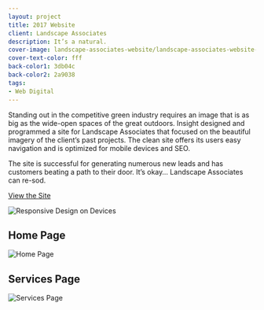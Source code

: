 ```yaml
---
layout: project
title: 2017 Website
client: Landscape Associates
description: It’s a natural.
cover-image: landscape-associates-website/landscape-associates-website-assorted-devices
cover-text-color: fff
back-color1: 3db04c
back-color2: 2a9038
tags:
- Web Digital
---
```


Standing out in the competitive green industry requires an image that is as big as the wide-open spaces of the great outdoors. Insight designed and programmed a site for Landscape Associates that focused on the beautiful imagery of the client’s past projects. The clean site offers its users easy navigation and is optimized for mobile devices and SEO.

The site is successful for generating numerous new leads and has customers beating a path to their door. It’s okay… Landscape Associates can re-sod.

<a href="https://landscape-associates.com/" target= "_blank" rel="noopener">View the Site</a>

<div>
<img data-aos="fade-up" src="/img/projects/landscape-associates-website/landscape-associates-website-cover.jpg"
alt="Responsive Design on Devices"
srcset="/img/projects/landscape-associates-website/landscape-associates-website-cover-2400.jpg 2400w,
/img/projects/landscape-associates-website/landscape-associates-website-cover-1800.jpg 1800w,
/img/projects/landscape-associates-website/landscape-associates-website-cover-1200.jpg 1200w,
/img/projects/landscape-associates-website/landscape-associates-website-cover-900.jpg 900w,
/img/projects/landscape-associates-website/landscape-associates-website-cover-600.jpg 600w,
/img/projects/landscape-associates-website/landscape-associates-website-cover-400.jpg 400w" />
</div>

<div class="images">
<div class="fill-back" data-aos="fade-up">
<h2 data-aos="fade-up">Home Page</h2>
<img data-aos="fade-up"
alt="Home Page" src="/img/projects/landscape-associates-website/landscape-associates-website-home-page.jpg"
srcset="/img/projects/landscape-associates-website/landscape-associates-website-home-page-2400.jpg 2400w,
/img/projects/landscape-associates-website/landscape-associates-website-home-page-1800.jpg 1800w,
/img/projects/landscape-associates-website/landscape-associates-website-home-page-1200.jpg 1200w,
/img/projects/landscape-associates-website/landscape-associates-website-home-page-900.jpg 900w,
/img/projects/landscape-associates-website/landscape-associates-website-home-page-600.jpg 600w,
/img/projects/landscape-associates-website/landscape-associates-website-home-page-400.jpg 400w" />
</div>

<div class="fill-back" data-aos="fade-up">
<h2 data-aos="fade-up">Services Page</h2>
<img data-aos="fade-up"
alt="Services Page" src="/img/projects/landscape-associates-website/landscape-associates-website-services-page.jpg"
srcset="/img/projects/landscape-associates-website/landscape-associates-website-services-page-2400.jpg 2400w,
/img/projects/landscape-associates-website/landscape-associates-website-services-page-1800.jpg 1800w,
/img/projects/landscape-associates-website/landscape-associates-website-services-page-1200.jpg 1200w,
/img/projects/landscape-associates-website/landscape-associates-website-services-page-900.jpg 900w,
/img/projects/landscape-associates-website/landscape-associates-website-services-page-600.jpg 600w,
/img/projects/landscape-associates-website/landscape-associates-website-services-page-400.jpg 400w" />
</div>
</div>

